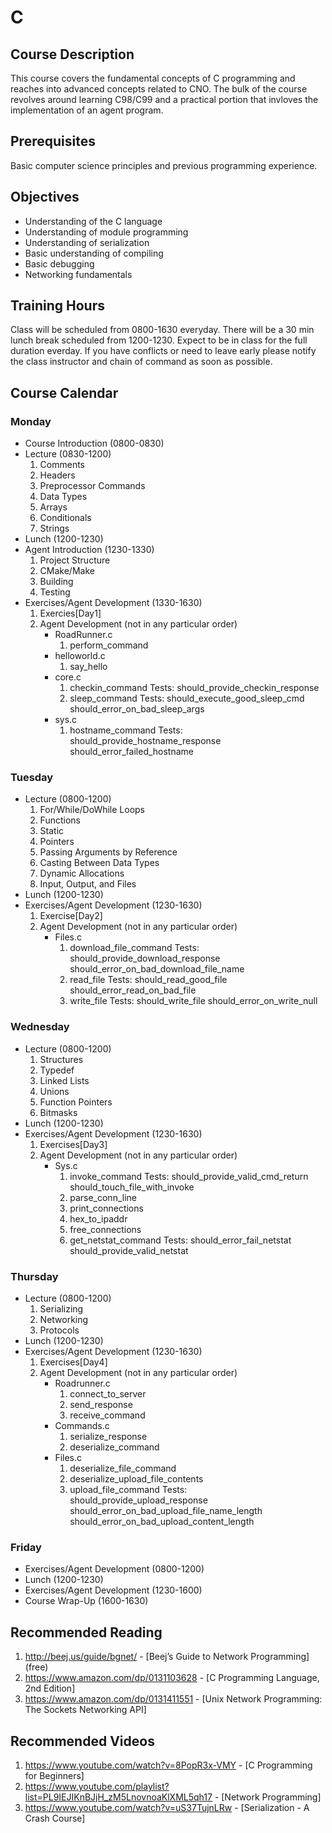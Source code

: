 # C

## Course Description

This course covers the fundamental concepts of C programming and reaches into advanced concepts related to CNO. The bulk of the course revolves around learning C98/C99 and a practical portion that invloves the implementation of an agent program.

## Prerequisites 

Basic computer science principles and previous programming experience.

## Objectives

- Understanding of the C language
- Understanding of module programming
- Understanding of serialization
- Basic understanding of compiling 
- Basic debugging 
- Networking fundamentals

## Training Hours

Class will be scheduled from 0800-1630 everyday. There will be a 30 min lunch break scheduled from 1200-1230. Expect to be in class for the full duration everday. If you have conflicts or need to leave early please notify the class instructor and chain of command as soon as possible.

## Course Calendar

### Monday

- Course Introduction (0800-0830)
- Lecture (0830-1200)
    1. Comments
    2. Headers
    3. Preprocessor Commands
    4. Data Types
    5. Arrays
    6. Conditionals
    7. Strings
- Lunch (1200-1230)
- Agent Introduction (1230-1330)
    1. Project Structure
    2. CMake/Make
    3. Building
    4. Testing
- Exercises/Agent Development (1330-1630)
    1. Exercies[Day1]
    2. Agent Development (not in any particular order)
        - RoadRunner.c
            1. perform_command
        - helloworld.c
            1. say_hello
        - core.c
            1. checkin_command
                Tests: should_provide_checkin_response
            2. sleep_command
                Tests: should_execute_good_sleep_cmd
                       should_error_on_bad_sleep_args
        - sys.c
            1. hostname_command
                Tests: should_provide_hostname_response
                       should_error_failed_hostname


### Tuesday

- Lecture (0800-1200)
    1. For/While/DoWhile Loops
    2. Functions
    3. Static
    4. Pointers
    5. Passing Arguments by Reference
    6. Casting Between Data Types
    7. Dynamic Allocations
    8. Input, Output, and Files
- Lunch (1200-1230)
- Exercises/Agent Development (1230-1630)
    1. Exercise[Day2]
    2. Agent Development (not in any particular order)
        - Files.c
            1. download_file_command
                Tests: should_provide_download_response
                       should_error_on_bad_download_file_name
            2. read_file
                Tests: should_read_good_file
                       should_error_read_on_bad_file
            3. write_file
                Tests: should_write_file
                       should_error_on_write_null

### Wednesday

- Lecture (0800-1200)
    1. Structures
    2. Typedef
    3. Linked Lists
    4. Unions
    5. Function Pointers
    6. Bitmasks
- Lunch (1200-1230)
- Exercises/Agent Development (1230-1630)
    1. Exercises[Day3]
    2. Agent Development (not in any particular order)
        - Sys.c
            1. invoke_command
                Tests: should_provide_valid_cmd_return
                       should_touch_file_with_invoke
            2. parse_conn_line
            3. print_connections
            4. hex_to_ipaddr
            5. free_connections
            6. get_netstat_command
                Tests: should_error_fail_netstat
                       should_provide_valid_netstat
            

### Thursday

- Lecture (0800-1200)
    1. Serializing
    2. Networking
    3. Protocols
- Lunch (1200-1230)
- Exercises/Agent Development (1230-1630)
    1. Exercises[Day4]
    2. Agent Development (not in any particular order)
        - Roadrunner.c
            1. connect_to_server
            2. send_response
            3. receive_command
        - Commands.c
            1. serialize_response
            2. deserialize_command
        - Files.c
            1. deserialize_file_command
            2. deserialize_upload_file_contents
            3. upload_file_command
                Tests:  should_provide_upload_response
                        should_error_on_bad_upload_file_name_length
                        should_error_on_bad_upload_content_length

### Friday

- Exercises/Agent Development (0800-1200)
- Lunch (1200-1230)
- Exercises/Agent Development (1230-1600)
- Course Wrap-Up (1600-1630)

## Recommended Reading

1. http://beej.us/guide/bgnet/ - [Beej’s Guide to Network Programming] (free)
2. https://www.amazon.com/dp/0131103628 - [C Programming Language, 2nd Edition]
3. https://www.amazon.com/dp/0131411551 - [Unix Network Programming: The Sockets Networking API]

## Recommended Videos
1. https://www.youtube.com/watch?v=8PopR3x-VMY - [C Programming for Beginners]
2. https://www.youtube.com/playlist?list=PL9IEJIKnBJjH_zM5LnovnoaKlXML5qh17 - [Network Programming]
3. https://www.youtube.com/watch?v=uS37TujnLRw - [Serialization - A Crash Course]
